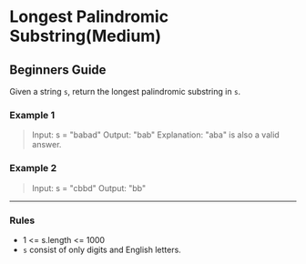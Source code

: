 # Longest Palindromic Substring(Medium)

## Beginners Guide

Given a string `s`, return the longest palindromic substring in `s`.

### Example 1

> Input: s = "babad"
Output: "bab"
Explanation: "aba" is also a valid answer.

### Example 2

> Input: s = "cbbd"
Output: "bb"

---

### Rules

* 1 <= s.length <= 1000
* `s` consist of only digits and English letters.
